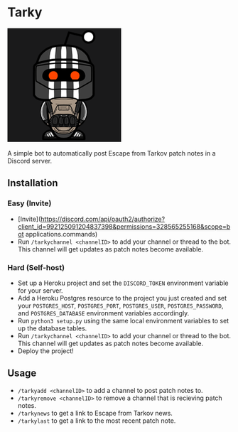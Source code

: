 # Tarky

![Bot](https://github.com/mtverlee/Tarky/blob/master/img/icon.png?raw=true)

A simple bot to automatically post Escape from Tarkov patch notes in a Discord server.

## Installation

### Easy (Invite)

- [Invite](https://discord.com/api/oauth2/authorize?client_id=992125091204837398&permissions=328565255168&scope=bot applications.commands)
- Run `/tarkychannel <channelID>` to add your channel or thread to the bot. This channel will get updates as patch notes become available.

### Hard (Self-host)

- Set up a Heroku project and set the `DISCORD_TOKEN` environment variable for your server.
- Add a Heroku Postgres resource to the project you just created and set your `POSTGRES_HOST`, `POSTGRES_PORT`, `POSTGRES_USER`, `POSTGRES_PASSWORD`, and `POSTGRES_DATABASE` environment variables accordingly.
- Run `python3 setup.py` using the same local environment variables to set up the database tables.
- Run `/tarkychannel <channelID>` to add your channel or thread to the bot. This channel will get updates as patch notes become available.
- Deploy the project!

## Usage

- `/tarkyadd <channelID>` to add a channel to post patch notes to.
- `/tarkyremove <channelID>` to remove a channel that is recieving patch notes.
- `/tarkynews` to get a link to Escape from Tarkov news.
- `/tarkylast` to get a link to the most recent patch note.
